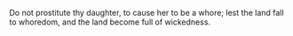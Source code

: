 Do not prostitute thy daughter, to cause her to be a whore; lest the land fall to whoredom, and the land become full of wickedness.
